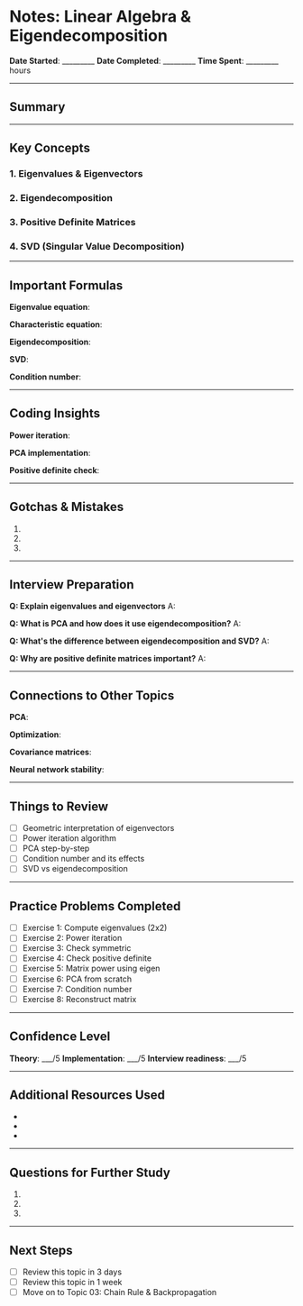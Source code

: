 # Notes: Linear Algebra & Eigendecomposition

**Date Started**: _________
**Date Completed**: _________
**Time Spent**: _________ hours

---

## Summary

<!-- Write a brief summary of what you learned -->

---

## Key Concepts

### 1. Eigenvalues & Eigenvectors

<!-- What are they? Why are they important? -->

### 2. Eigendecomposition

<!-- What is it? When can we use it? -->

### 3. Positive Definite Matrices

<!-- What makes a matrix positive definite? Why does it matter? -->

### 4. SVD (Singular Value Decomposition)

<!-- How is SVD different from eigendecomposition? -->

---

## Important Formulas

<!-- Write down formulas you need to remember -->

**Eigenvalue equation**:

**Characteristic equation**:

**Eigendecomposition**:

**SVD**:

**Condition number**:

---

## Coding Insights

<!-- What did you learn from implementing the exercises? -->

**Power iteration**:

**PCA implementation**:

**Positive definite check**:

---

## Gotchas & Mistakes

<!-- What mistakes did you make? What was confusing? -->

1.

2.

3.

---

## Interview Preparation

<!-- Practice answers for interview questions -->

**Q: Explain eigenvalues and eigenvectors**
A:

**Q: What is PCA and how does it use eigendecomposition?**
A:

**Q: What's the difference between eigendecomposition and SVD?**
A:

**Q: Why are positive definite matrices important?**
A:

---

## Connections to Other Topics

<!-- How does this relate to other ML concepts? -->

**PCA**:

**Optimization**:

**Covariance matrices**:

**Neural network stability**:

---

## Things to Review

<!-- Mark topics that need more study -->

- [ ] Geometric interpretation of eigenvectors
- [ ] Power iteration algorithm
- [ ] PCA step-by-step
- [ ] Condition number and its effects
- [ ] SVD vs eigendecomposition

---

## Practice Problems Completed

<!-- Track which problems you solved -->

- [ ] Exercise 1: Compute eigenvalues (2x2)
- [ ] Exercise 2: Power iteration
- [ ] Exercise 3: Check symmetric
- [ ] Exercise 4: Check positive definite
- [ ] Exercise 5: Matrix power using eigen
- [ ] Exercise 6: PCA from scratch
- [ ] Exercise 7: Condition number
- [ ] Exercise 8: Reconstruct matrix

---

## Confidence Level

<!-- Rate your understanding 1-5 -->

**Theory**: ___/5
**Implementation**: ___/5
**Interview readiness**: ___/5

---

## Additional Resources Used

<!-- List any helpful resources you found -->

-
-
-

---

## Questions for Further Study

<!-- What questions do you still have? -->

1.

2.

3.

---

## Next Steps

- [ ] Review this topic in 3 days
- [ ] Review this topic in 1 week
- [ ] Move on to Topic 03: Chain Rule & Backpropagation
